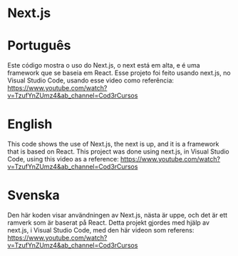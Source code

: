 # Next.js

# Português
Este código mostra o uso do Next.js, o next  está em alta, e é uma framework que se baseia em React. Esse projeto foi feito usando next.js, no Visual Studio Code, usando esse video como referência: https://www.youtube.com/watch?v=TzufYnZUmz4&ab_channel=Cod3rCursos

# English
This code shows the use of Next.js, the next is up, and it is a framework that is based on React. This project was done using next.js, in Visual Studio Code, using this video as a reference: https://www.youtube.com/watch?v=TzufYnZUmz4&ab_channel=Cod3rCursos

# Svenska
Den här koden visar användningen av Next.js, nästa är uppe, och det är ett ramverk som är baserat på React. Detta projekt gjordes med hjälp av next.js, i Visual Studio Code, med den här videon som referens: https://www.youtube.com/watch?v=TzufYnZUmz4&ab_channel=Cod3rCursos
